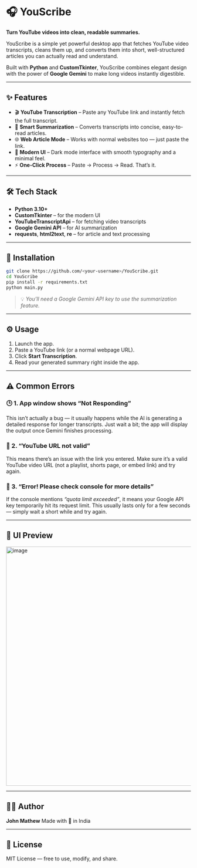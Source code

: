 # 🎧 YouScribe

**Turn YouTube videos into clean, readable summaries.**

YouScribe is a simple yet powerful desktop app that fetches YouTube video transcripts, cleans them up, and converts them into short, well-structured articles you can actually read and understand.

Built with **Python** and **CustomTkinter**, YouScribe combines elegant design with the power of **Google Gemini** to make long videos instantly digestible.

---

## ✨ Features

* 🎬 **YouTube Transcription** – Paste any YouTube link and instantly fetch the full transcript.
* 🧠 **Smart Summarization** – Converts transcripts into concise, easy-to-read articles.
* 🌐 **Web Article Mode** – Works with normal websites too — just paste the link.
* 🖤 **Modern UI** – Dark mode interface with smooth typography and a minimal feel.
* ⚡ **One-Click Process** – Paste → Process → Read. That’s it.

---

## 🛠️ Tech Stack

* **Python 3.10+**
* **CustomTkinter** – for the modern UI
* **YouTubeTranscriptApi** – for fetching video transcripts
* **Google Gemini API** – for AI summarization
* **requests**, **html2text**, **re** – for article and text processing

---

## 🚀 Installation

```bash
git clone https://github.com/<your-username>/YouScribe.git
cd YouScribe
pip install -r requirements.txt
python main.py
```

> 💡 *You’ll need a Google Gemini API key to use the summarization feature.*

---

## ⚙️ Usage

1. Launch the app.
2. Paste a YouTube link (or a normal webpage URL).
3. Click **Start Transcription**.
4. Read your generated summary right inside the app.

---

## ⚠️ Common Errors

### 🕒 1. App window shows “Not Responding”

This isn’t actually a bug — it usually happens while the AI is generating a detailed response for longer transcripts.
Just wait a bit; the app will display the output once Gemini finishes processing.

### 🔗 2. “YouTube URL not valid”

This means there’s an issue with the link you entered.
Make sure it’s a valid YouTube video URL (not a playlist, shorts page, or embed link) and try again.

### 🚫 3. “Error! Please check console for more details”

If the console mentions *“quota limit exceeded”*, it means your Google API key temporarily hit its request limit.
This usually lasts only for a few seconds — simply wait a short while and try again.

---

## 📸 UI Preview

<img width="866" height="652" alt="image" src="https://github.com/user-attachments/assets/78e3362d-e59d-46cc-848e-f78d3a227673" />


---

## 🧑‍💻 Author

**John Mathew**
Made with 💓 in India

---

## 📜 License

MIT License — free to use, modify, and share.

